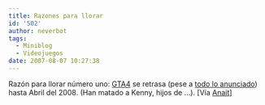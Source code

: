```yaml
---
title: Razones para llorar
id: '502'
author: neverbot
tags:
  - Miniblog
  - Videojuegos
date: 2007-08-07 10:27:38
---
```


Razón para llorar número uno: [GTA4](http://en.wikipedia.org/wiki/Gta4) se retrasa (pese a [todo lo anunciado](http://localhost:8000/juegos/videojuegos/grandes-cosas-que-aun-ha-de-tener-este-ano/)) hasta Abril del 2008. (Han matado a Kenny, hijos de ...). \[Vía [Anait](http://www.anaitgames.com/?p=5196)\]
